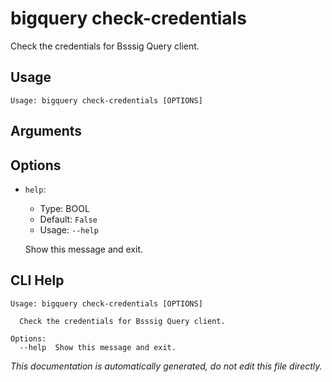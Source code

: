 
# bigquery check-credentials

 Check the credentials for Bsssig Query client. 

## Usage

```
Usage: bigquery check-credentials [OPTIONS]
```

## Arguments


## Options

* `help`:
    * Type: BOOL
    * Default: `False`
    * Usage: `--help`

    Show this message and exit.



## CLI Help

```
Usage: bigquery check-credentials [OPTIONS]

  Check the credentials for Bsssig Query client.

Options:
  --help  Show this message and exit.
```

_This documentation is automatically generated, do not edit this file directly._
